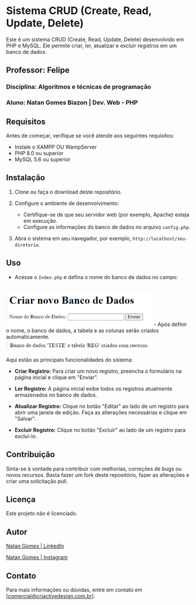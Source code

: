 # Sistema CRUD (Create, Read, Update, Delete)

Este é um sistema CRUD (Create, Read, Update, Delete) desenvolvido em PHP e MySQL. Ele permite criar, ler, atualizar e excluir registros em um banco de dados.

## Professor: Felipe
### Disciplina: Algoritmos e técnicas de programação
### Aluno: Natan Gomes Biazon | Dev. Web - PHP

## Requisitos

Antes de começar, verifique se você atende aos seguintes requisitos:

- Instale o XAMPP OU WampServer
- PHP 8.0 ou superior
- MySQL 5.6 ou superior

## Instalação

1. Clone ou faça o download deste repositório.

2. Configure o ambiente de desenvolvimento:

   - Certifique-se de que seu servidor web (por exemplo, Apache) esteja em execução.
   - Configure as informações do banco de dados no arquivo `config.php`.

3. Abra o sistema em seu navegador, por exemplo, `http://localhost/seu-diretorio`.

## Uso

- Acesse o `Index.php` e defina o nome do banco de dados no campo:
<br>
<img src="assets/image.png" width="400" alt="Defina o nome do banco de dados" style="border-radius: 10px;">
- Após definir o nome, o banco de dados, a tabela e as colunas serão criados automaticamente.
<br>
<img src="assets/image-1.png" width="400" alt="Criação automática do banco de dados" style="border-radius: 10px;">

Aqui estão as principais funcionalidades do sistema:

- **Criar Registro:** Para criar um novo registro, preencha o formulário na página inicial e clique em "Enviar".

- **Ler Registro:** A página inicial exibe todos os registros atualmente armazenados no banco de dados.

- **Atualizar Registro:** Clique no botão "Editar" ao lado de um registro para abrir uma janela de edição. Faça as alterações necessárias e clique em "Salvar".

- **Excluir Registro:** Clique no botão "Excluir" ao lado de um registro para excluí-lo.

## Contribuição

Sinta-se à vontade para contribuir com melhorias, correções de bugs ou novos recursos. Basta fazer um fork deste repositório, fazer as alterações e criar uma solicitação pull.

## Licença

Este projeto não é licenciado.

## Autor

[Natan Gomes | LinkedIn](https://www.linkedin.com/company/criactivedesign)
<br>

[Natan Gomes | Instagram](https://www.instagram.com/criactivedesign)

## Contato

Para mais informações ou dúvidas, entre em contato em [comercial@criactivedesign.com.br].


